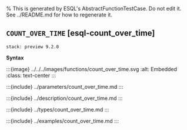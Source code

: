 % This is generated by ESQL's AbstractFunctionTestCase. Do not edit it. See ../README.md for how to regenerate it.

## `COUNT_OVER_TIME` [esql-count_over_time]
```{applies_to}
stack: preview 9.2.0
```

**Syntax**

:::{image} ../../../images/functions/count_over_time.svg
:alt: Embedded
:class: text-center
:::


:::{include} ../parameters/count_over_time.md
:::

:::{include} ../description/count_over_time.md
:::

:::{include} ../types/count_over_time.md
:::

:::{include} ../examples/count_over_time.md
:::
